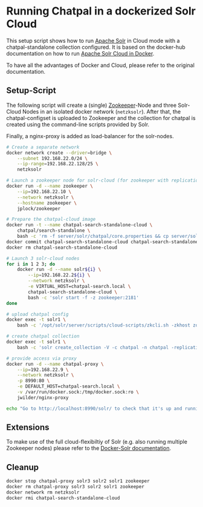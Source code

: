# Running Chatpal in a dockerized Solr Cloud

This setup script shows how to run [Apache Solr][solr] in Cloud mode with a chatpal-standalone collection configured.
It is based on the docker-hub documentation on how to run [Apache Solr Cloud in Docker][2].

To have all the advantages of Docker and Cloud, please refer to the original documentation.

## Setup-Script

The following script will create a (single) [Zookeeper][zk]-Node and three Solr-Cloud Nodes in an isolated
docker network (`netzksolr`).
After that, the chatpal-configset is uploaded to Zookeeper and the collection for chatpal is created using
the command-line scripts provided by Solr.

Finally, a nginx-proxy is added as load-balancer for the solr-nodes.

```bash
# Create a separate network
docker network create --driver=bridge \
    --subnet 192.168.22.0/24 \
    --ip-range=192.168.22.128/25 \
    netzksolr

# Launch a zookeeper node for solr-cloud (for zookeeper with replication see [2])
docker run -d --name zookeeper \
    --ip=192.168.22.10 \
    --network netzksolr \
    --hostname zookeeper \
    jplock/zookeeper

# Prepare the chatpal-cloud image
docker run -t --name chatpal-search-standalone-cloud \
    chatpal/search-standalone \
    bash -c 'rm -f server/solr/chatpal/core.properties && cp server/solr/configsets/chatpal/lib/* server/solr/lib/'
docker commit chatpal-search-standalone-cloud chatpal-search-standalone-cloud
docker rm chatpal-search-standalone-cloud

# Launch 3 solr-cloud nodes
for i in 1 2 3; do
    docker run -d --name solr${i} \
        --ip=192.168.22.2${i} \
        --network netzksolr \
        -e VIRTUAL_HOST=chatpal-search.local \
        chatpal-search-standalone-cloud \
        bash -c 'solr start -f -z zookeeper:2181'
done

# upload chatpal config
docker exec -t solr1 \
    bash -c '/opt/solr/server/scripts/cloud-scripts/zkcli.sh -zkhost zookeeper:2181 -cmd upconfig -confname chatpal -confdir /opt/solr/server/solr/configsets/chatpal/conf'

# create chatpal collection
docker exec -t solr1 \
    bash -c 'solr create_collection -V -c chatpal -n chatpal -replicationFactor 3'

# provide access via proxy
docker run -d --name chatpal-proxy \
    --ip=192.168.22.9 \
    --network netzksolr \
    -p 8990:80 \
    -e DEFAULT_HOST=chatpal-search.local \
    -v /var/run/docker.sock:/tmp/docker.sock:ro \
    jwilder/nginx-proxy

echo "Go to http://localhost:8990/solr/ to check that it's up and running."
```




## Extensions

To make use of the full cloud-flexibiltiy of Solr (e.g. also running multiple Zookeeper nodes) please 
refer to the [Docker-Solr documentation][2].

## Cleanup

```bash
docker stop chatpal-proxy solr3 solr2 solr1 zookeeper
docker rm chatpal-proxy solr3 solr2 solr1 zookeeper
docker network rm netzksolr
docker rmi chatpal-search-standalone-cloud
```

[1]:https://github.com/docker-solr/docker-solr/blob/master/Docker-FAQ.md#can-i-run-zookeeper-and-solr-clusters-under-docker
[2]:https://github.com/docker-solr/docker-solr/blob/master/docs/docker-networking.md
[zk]:https://zookeeper.apache.org
[solr]:https://lucene.apache.org/solr/

